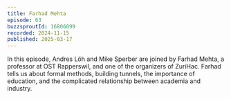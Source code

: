 ```yaml
---
title: Farhad Mehta
episode: 63
buzzsproutId: 16806099
recorded: 2024-11-15
published: 2025-03-17
---
```

In this episode, Andres Löh and Mike Sperber are joined by Farhad Mehta, a professor at OST Rapperswil, and one of the organizers of ZuriHac. Farhad tells us about formal methods, building tunnels, the importance of education, and the complicated relationship between academia and industry.

